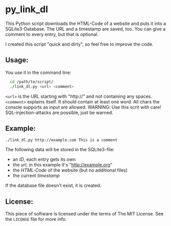 py_link_dl
==========

This Python script downloads the HTML-Code of a website and puts it into a SQLite3-Database. The URL and a timestamp are saved, too. You can give a comment to every entry, but that is optional.

I created this script "quick and dirty", so feel free to improve the code.

Usage:
------
You use it in the command line:

```bash
  cd /path/to/script/
  ./link_dl.py <url> <comment>
```

```<url>``` is the URL starting with "http://" and not containing any spaces.
```<comment>``` explains itself. It should contain at least one word. All chars the console supports as input are allowed.
WARNING: Use this scrit with care! SQL-injection-attacks are possible, just be warned.


Example:
--------
```./link_dl.py http://example.com This is a comment```

The following data will be stored in the SQLite3-file:
- an *ID*, each entry gets its own
- the *url*, in this example it's "http://example.org"
- the *HTML-Code* of the website (but no additional files)
- the current *timestamp*

If the database file doesn't exist, it is created.

License:
--------

This piece of software is licensed under the terms of The MIT License.
See the ```LICENSE``` file for more info.
